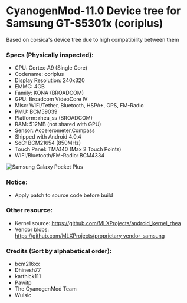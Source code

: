 # CyanogenMod-11.0 Device tree for Samsung GT-S5301x (coriplus)
Based on corsica's device tree due to high compatibility between them

### Specs (Physically inspected):
  - CPU: Cortex-A9 (Single Core)
  - Codename: coriplus
  - Display Resolution: 240x320
  - EMMC: 4GB
  - Family: KONA (BROADCOM)
  - GPU: Broadcom VideoCore IV
  - Misc: WIFI/Tether, Bluetooth, HSPA+, GPS, FM-Radio
  - PMU: BCM59039
  - Platform: rhea_ss (BROADCOM)
  - RAM: 512MB (not shared with GPU)
  - Sensor: Accelerometer,Compass
  - Shipped with Android 4.0.4
  - SoC: BCM21654 (850MHz)
  - Touch Panel: TMA140 (Max 2 Touch Points)
  - WIFI/Bluetooth/FM-Radio: BCM4334

![Samsung Galaxy Pocket Plus](https://fdn2.gsmarena.com/vv/pics/samsung/samsung-galaxy-pocket-plus-s5301-black.jpg "Samsung Galaxy Pocket Plus")

### Notice:
  - Apply patch to source code before build

### Other resource:
  - Kernel source: https://github.com/MLXProjects/android_kernel_rhea
  - Vendor blobs: https://github.com/MLXProjects/proprietary_vendor_samsung

### Credits (Sort by alphabetical order):
  - bcm216xx
  - Dhinesh77
  - karthick111
  - Pawitp
  - The CyanogenMod Team
  - Wulsic
